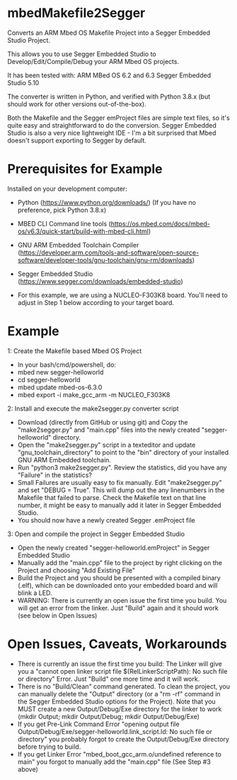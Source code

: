 # mbedMakefile2Segger
Converts an ARM Mbed OS Makefile Project into a Segger Embedded Studio Project.

This allows you to use Segger Embedded Studio to Develop/Edit/Compile/Debug your ARM Mbed OS projects.

It has been tested with:
ARM MBed OS 6.2 and 6.3
Segger Embedded Studio 5.10

The converter is written in Python, and verified with Python 3.8.x (but should work for other versions out-of-the-box).

Both the Makefile and the Segger emProject files are simple text files, so it's quite easy and straightforward to do the conversion.
Segger Embedded Studio is also a very nice lightweight IDE - I'm a bit surprised that Mbed doesn't support exporting to Segger by default.

# Prerequisites for Example

Installed on your development computer:
- Python (https://www.python.org/downloads/) (If you have no preference, pick Python 3.8.x)
- MBED CLI Command line tools (https://os.mbed.com/docs/mbed-os/v6.3/quick-start/build-with-mbed-cli.html)
- GNU ARM Embedded Toolchain Compiler (https://developer.arm.com/tools-and-software/open-source-software/developer-tools/gnu-toolchain/gnu-rm/downloads)
- Segger Embedded Studio (https://www.segger.com/downloads/embedded-studio)

- For this example, we are using a NUCLEO-F303K8 board. You'll need to adjust in Step 1 below according to your target board.

# Example

1: Create the Makefile based Mbed OS Project
- In your bash/cmd/powershell, do:
- mbed new segger-helloworld
- cd segger-helloworld
- mbed update mbed-os-6.3.0
- mbed export -i make_gcc_arm -m NUCLEO_F303K8

2: Install and execute the make2segger.py converter script
- Download (directly from GitHub or using git) and Copy the "make2segger.py" and "main.cpp" files into the newly created "segger-helloworld" directory.
- Open the "make2segger.py" script in a texteditor and update "gnu_toolchain_directory" to point to the "bin" directory of your installed GNU ARM Embedded toolchain.
- Run "python3 make2segger.py". Review the statistics, did you have any "Failure" in the statistics?
- Small Failures are usually easy to fix manually. Edit "make2segger.py" and set "DEBUG = True". This will dump out the any linenumbers in the Makefile that failed to parse. Check the Makefile text on that line number, it might be easy to manually add it later in Segger Embedded Studio.
- You should now have a newly created Segger .emProject file

3: Open and compile the project in Segger Embedded Studio
- Open the newly created "segger-helloworld.emProject" in Segger Embedded Studio
- Manually add the "main.cpp" file to the project by right clicking on the Project and choosing "Add Existing File"
- Build the Project and you should be presented with a compiled binary (.elf), which can be downloaded onto your embedded board and will blink a LED.
- WARNING: There is currently an open issue the first time you build. You will get an error from the linker. Just "Build" again and it should work (see below in Open Issues)

# Open Issues, Caveats, Workarounds
- There is currently an issue the first time you build: The Linker will give you a "cannot open linker script file $(RelLinkerScriptPath): No such file or directory" Error. Just "Build" one more time and it will work.
- There is  no "Build/Clean" command generated. To clean the project, you can manually delete the "Output" directory (or a "rm -rf" command in the Segger Embedded Studio options for the Project). Note that you MUST create a new Output/Debug/Exe directory for the linker to work (mkdir Output; mkdir Output/Debug; mkdir Output/Debug/Exe)
- If you get Pre-Link Command Error "opening output file Output/Debug/Exe/segger-helloworld.link_script.ld: No such file or directory" you probably forgot to create the Output/Debug/Exe directory before trying to build.
- If you get Linker Error "mbed_boot_gcc_arm.o/undefined reference to main" you forgot to manually add the "main.cpp" file (See Step #3 above)
